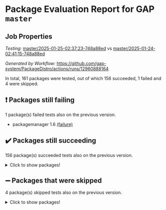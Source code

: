 # Package Evaluation Report for GAP `master`

## Job Properties

*Testing:* [master/2025-01-25-02:37:23-748a88ed](https://github.com/gap-system/PackageDistro/blob/data/reports/master/2025-01-25-02:37:23-748a88ed) vs [master/2025-01-24-02:41:15-748a88ed](https://github.com/gap-system/PackageDistro/blob/data/reports/master/2025-01-24-02:41:15-748a88ed)

*Generated by Workflow:* https://github.com/gap-system/PackageDistro/actions/runs/12960888164

In total, 161 packages were tested, out of which 156 succeeded, 1 failed and 4 were skipped.

## :exclamation: Packages still failing

1 package(s) failed tests also on the previous version.
- packagemanager 1.6 [(failure)](https://github.com/gap-system/PackageDistro/actions/runs/12960888164/job/36155582835)

## :heavy_check_mark: Packages still succeeding

156 package(s) succeeded tests also on the previous version.
<details><summary>Click to show packages!</summary>

- 4ti2interface 2024.11-01 [(success)](https://github.com/gap-system/PackageDistro/actions/runs/12960888164/job/36155566216)
- ace 5.6.2 [(success)](https://github.com/gap-system/PackageDistro/actions/runs/12960888164/job/36155568650)
- aclib 1.3.2 [(success)](https://github.com/gap-system/PackageDistro/actions/runs/12960888164/job/36155569130)
- agt 0.3.1 [(success)](https://github.com/gap-system/PackageDistro/actions/runs/12960888164/job/36155569489)
- alnuth 3.2.1 [(success)](https://github.com/gap-system/PackageDistro/actions/runs/12960888164/job/36155569749)
- anupq 3.3.1 [(success)](https://github.com/gap-system/PackageDistro/actions/runs/12960888164/job/36155570746)
- atlasrep 2.1.9 [(success)](https://github.com/gap-system/PackageDistro/actions/runs/12960888164/job/36155571890)
- autodoc 2023.06.19 [(success)](https://github.com/gap-system/PackageDistro/actions/runs/12960888164/job/36155572068)
- automata 1.16 [(success)](https://github.com/gap-system/PackageDistro/actions/runs/12960888164/job/36155572220)
- automgrp 1.3.3 [(success)](https://github.com/gap-system/PackageDistro/actions/runs/12960888164/job/36155572339)
- autpgrp 1.11 [(success)](https://github.com/gap-system/PackageDistro/actions/runs/12960888164/job/36155572462)
- cap 2025.01-01 [(success)](https://github.com/gap-system/PackageDistro/actions/runs/12960888164/job/36155572565)
- caratinterface 2.3.7 [(success)](https://github.com/gap-system/PackageDistro/actions/runs/12960888164/job/36155572712)
- cddinterface 2024.09.02 [(success)](https://github.com/gap-system/PackageDistro/actions/runs/12960888164/job/36155572858)
- circle 1.6.6 [(success)](https://github.com/gap-system/PackageDistro/actions/runs/12960888164/job/36155572981)
- classicpres 1.22 [(success)](https://github.com/gap-system/PackageDistro/actions/runs/12960888164/job/36155573105)
- cohomolo 1.6.11 [(success)](https://github.com/gap-system/PackageDistro/actions/runs/12960888164/job/36155573202)
- congruence 1.2.7 [(success)](https://github.com/gap-system/PackageDistro/actions/runs/12960888164/job/36155573332)
- corefreesub 0.6 [(success)](https://github.com/gap-system/PackageDistro/actions/runs/12960888164/job/36155573449)
- corelg 1.57 [(success)](https://github.com/gap-system/PackageDistro/actions/runs/12960888164/job/36155573581)
- crime 1.6 [(success)](https://github.com/gap-system/PackageDistro/actions/runs/12960888164/job/36155573696)
- crisp 1.4.6 [(success)](https://github.com/gap-system/PackageDistro/actions/runs/12960888164/job/36155573845)
- crypting 0.10.5 [(success)](https://github.com/gap-system/PackageDistro/actions/runs/12960888164/job/36155573982)
- cryst 4.1.27 [(success)](https://github.com/gap-system/PackageDistro/actions/runs/12960888164/job/36155574118)
- crystcat 1.1.10 [(success)](https://github.com/gap-system/PackageDistro/actions/runs/12960888164/job/36155574249)
- ctbllib 1.3.9 [(success)](https://github.com/gap-system/PackageDistro/actions/runs/12960888164/job/36155574369)
- cubefree 1.20 [(success)](https://github.com/gap-system/PackageDistro/actions/runs/12960888164/job/36155574472)
- curlinterface 2.4.0 [(success)](https://github.com/gap-system/PackageDistro/actions/runs/12960888164/job/36155574613)
- cvec 2.8.3 [(success)](https://github.com/gap-system/PackageDistro/actions/runs/12960888164/job/36155574735)
- datastructures 0.3.1 [(success)](https://github.com/gap-system/PackageDistro/actions/runs/12960888164/job/36155574883)
- deepthought 1.0.8 [(success)](https://github.com/gap-system/PackageDistro/actions/runs/12960888164/job/36155575041)
- design 1.8.2 [(success)](https://github.com/gap-system/PackageDistro/actions/runs/12960888164/job/36155575170)
- difsets 2.3.1 [(success)](https://github.com/gap-system/PackageDistro/actions/runs/12960888164/job/36155575299)
- digraphs 1.9.0 [(success)](https://github.com/gap-system/PackageDistro/actions/runs/12960888164/job/36155575418)
- edim 1.3.8 [(success)](https://github.com/gap-system/PackageDistro/actions/runs/12960888164/job/36155575547)
- example 4.4.0 [(success)](https://github.com/gap-system/PackageDistro/actions/runs/12960888164/job/36155575657)
- examplesforhomalg 2023.10-01 [(success)](https://github.com/gap-system/PackageDistro/actions/runs/12960888164/job/36155575765)
- factint 1.6.3 [(success)](https://github.com/gap-system/PackageDistro/actions/runs/12960888164/job/36155575890)
- ferret 1.0.14 [(success)](https://github.com/gap-system/PackageDistro/actions/runs/12960888164/job/36155576014)
- fga 1.5.0 [(success)](https://github.com/gap-system/PackageDistro/actions/runs/12960888164/job/36155576111)
- fining 1.5.6 [(success)](https://github.com/gap-system/PackageDistro/actions/runs/12960888164/job/36155576328)
- float 1.0.5 [(success)](https://github.com/gap-system/PackageDistro/actions/runs/12960888164/job/36155576437)
- format 1.4.4 [(success)](https://github.com/gap-system/PackageDistro/actions/runs/12960888164/job/36155576557)
- forms 1.2.12 [(success)](https://github.com/gap-system/PackageDistro/actions/runs/12960888164/job/36155576697)
- fplsa 1.2.6 [(success)](https://github.com/gap-system/PackageDistro/actions/runs/12960888164/job/36155576809)
- fr 2.4.13 [(success)](https://github.com/gap-system/PackageDistro/actions/runs/12960888164/job/36155576931)
- francy 2.0.3 [(success)](https://github.com/gap-system/PackageDistro/actions/runs/12960888164/job/36155577032)
- fwtree 1.3 [(success)](https://github.com/gap-system/PackageDistro/actions/runs/12960888164/job/36155577151)
- gapdoc 1.6.7 [(success)](https://github.com/gap-system/PackageDistro/actions/runs/12960888164/job/36155577252)
- gauss 2024.11-01 [(success)](https://github.com/gap-system/PackageDistro/actions/runs/12960888164/job/36155577347)
- gaussforhomalg 2024.08-01 [(success)](https://github.com/gap-system/PackageDistro/actions/runs/12960888164/job/36155577450)
- gbnp 1.1.0 [(success)](https://github.com/gap-system/PackageDistro/actions/runs/12960888164/job/36155577555)
- generalizedmorphismsforcap 2024.09-03 [(success)](https://github.com/gap-system/PackageDistro/actions/runs/12960888164/job/36155577658)
- genss 1.6.9 [(success)](https://github.com/gap-system/PackageDistro/actions/runs/12960888164/job/36155577747)
- gradedmodules 2024.12-01 [(success)](https://github.com/gap-system/PackageDistro/actions/runs/12960888164/job/36155577861)
- gradedringforhomalg 2024.07-01 [(success)](https://github.com/gap-system/PackageDistro/actions/runs/12960888164/job/36155577953)
- grape 4.9.2 [(success)](https://github.com/gap-system/PackageDistro/actions/runs/12960888164/job/36155578050)
- groupoids 1.76 [(success)](https://github.com/gap-system/PackageDistro/actions/runs/12960888164/job/36155578150)
- grpconst 2.6.5 [(success)](https://github.com/gap-system/PackageDistro/actions/runs/12960888164/job/36155578240)
- guarana 0.96.3 [(success)](https://github.com/gap-system/PackageDistro/actions/runs/12960888164/job/36155578351)
- guava 3.19 [(success)](https://github.com/gap-system/PackageDistro/actions/runs/12960888164/job/36155578474)
- hap 1.66 [(success)](https://github.com/gap-system/PackageDistro/actions/runs/12960888164/job/36155578591)
- hapcryst 0.1.15 [(success)](https://github.com/gap-system/PackageDistro/actions/runs/12960888164/job/36155578709)
- hecke 1.5.4 [(success)](https://github.com/gap-system/PackageDistro/actions/runs/12960888164/job/36155578807)
- help 4.0 [(success)](https://github.com/gap-system/PackageDistro/actions/runs/12960888164/job/36155578919)
- homalg 2024.01-01 [(success)](https://github.com/gap-system/PackageDistro/actions/runs/12960888164/job/36155579024)
- homalgtocas 2023.11-01 [(success)](https://github.com/gap-system/PackageDistro/actions/runs/12960888164/job/36155579171)
- idrel 2.48 [(success)](https://github.com/gap-system/PackageDistro/actions/runs/12960888164/job/36155579283)
- images 1.3.3 [(success)](https://github.com/gap-system/PackageDistro/actions/runs/12960888164/job/36155579391)
- intpic 0.4.0 [(success)](https://github.com/gap-system/PackageDistro/actions/runs/12960888164/job/36155579482)
- io 4.9.1 [(success)](https://github.com/gap-system/PackageDistro/actions/runs/12960888164/job/36155579580)
- io_forhomalg 2023.02-04 [(success)](https://github.com/gap-system/PackageDistro/actions/runs/12960888164/job/36155579661)
- irredsol 1.4.4 [(success)](https://github.com/gap-system/PackageDistro/actions/runs/12960888164/job/36155579746)
- json 2.2.2 [(success)](https://github.com/gap-system/PackageDistro/actions/runs/12960888164/job/36155579855)
- jupyterkernel 1.5.1 [(success)](https://github.com/gap-system/PackageDistro/actions/runs/12960888164/job/36155579941)
- jupyterviz 1.5.6 [(success)](https://github.com/gap-system/PackageDistro/actions/runs/12960888164/job/36155580040)
- kan 1.37 [(success)](https://github.com/gap-system/PackageDistro/actions/runs/12960888164/job/36155580139)
- kbmag 1.5.11 [(success)](https://github.com/gap-system/PackageDistro/actions/runs/12960888164/job/36155580243)
- laguna 3.9.7 [(success)](https://github.com/gap-system/PackageDistro/actions/runs/12960888164/job/36155580330)
- liealgdb 2.2.1 [(success)](https://github.com/gap-system/PackageDistro/actions/runs/12960888164/job/36155580409)
- liepring 2.9.1 [(success)](https://github.com/gap-system/PackageDistro/actions/runs/12960888164/job/36155580502)
- liering 2.4.2 [(success)](https://github.com/gap-system/PackageDistro/actions/runs/12960888164/job/36155580592)
- linearalgebraforcap 2024.10-01 [(success)](https://github.com/gap-system/PackageDistro/actions/runs/12960888164/job/36155580681)
- lins 0.9 [(success)](https://github.com/gap-system/PackageDistro/actions/runs/12960888164/job/36155580782)
- localizeringforhomalg 2023.10-01 [(success)](https://github.com/gap-system/PackageDistro/actions/runs/12960888164/job/36155580871)
- loops 3.4.4 [(success)](https://github.com/gap-system/PackageDistro/actions/runs/12960888164/job/36155580957)
- lpres 1.1.1 [(success)](https://github.com/gap-system/PackageDistro/actions/runs/12960888164/job/36155581060)
- majoranaalgebras 1.5.2 [(success)](https://github.com/gap-system/PackageDistro/actions/runs/12960888164/job/36155581152)
- mapclass 1.4.6 [(success)](https://github.com/gap-system/PackageDistro/actions/runs/12960888164/job/36155581259)
- matgrp 0.71 [(success)](https://github.com/gap-system/PackageDistro/actions/runs/12960888164/job/36155581364)
- matricesforhomalg 2024.11-02 [(success)](https://github.com/gap-system/PackageDistro/actions/runs/12960888164/job/36155581458)
- modisom 3.0.0 [(success)](https://github.com/gap-system/PackageDistro/actions/runs/12960888164/job/36155581559)
- modulepresentationsforcap 2024.09-02 [(success)](https://github.com/gap-system/PackageDistro/actions/runs/12960888164/job/36155581653)
- modules 2024.12-01 [(success)](https://github.com/gap-system/PackageDistro/actions/runs/12960888164/job/36155581754)
- monoidalcategories 2025.01-02 [(success)](https://github.com/gap-system/PackageDistro/actions/runs/12960888164/job/36155581854)
- nconvex 2024.12-01 [(success)](https://github.com/gap-system/PackageDistro/actions/runs/12960888164/job/36155581963)
- nilmat 1.4.2 [(success)](https://github.com/gap-system/PackageDistro/actions/runs/12960888164/job/36155582057)
- nock 1.5 [(success)](https://github.com/gap-system/PackageDistro/actions/runs/12960888164/job/36155582154)
- normalizinterface 1.3.7 [(success)](https://github.com/gap-system/PackageDistro/actions/runs/12960888164/job/36155582261)
- nq 2.5.11 [(success)](https://github.com/gap-system/PackageDistro/actions/runs/12960888164/job/36155582393)
- numericalsgps 1.4.0 [(success)](https://github.com/gap-system/PackageDistro/actions/runs/12960888164/job/36155582499)
- openmath 11.5.3 [(success)](https://github.com/gap-system/PackageDistro/actions/runs/12960888164/job/36155582604)
- orb 5.0.0 [(success)](https://github.com/gap-system/PackageDistro/actions/runs/12960888164/job/36155582702)
- patternclass 2.4.5 [(success)](https://github.com/gap-system/PackageDistro/actions/runs/12960888164/job/36155582960)
- permut 2.0.5 [(success)](https://github.com/gap-system/PackageDistro/actions/runs/12960888164/job/36155583062)
- polenta 1.3.10 [(success)](https://github.com/gap-system/PackageDistro/actions/runs/12960888164/job/36155583211)
- polymaking 0.8.7 [(success)](https://github.com/gap-system/PackageDistro/actions/runs/12960888164/job/36155583320)
- primgrp 3.4.4 [(success)](https://github.com/gap-system/PackageDistro/actions/runs/12960888164/job/36155583437)
- profiling 2.6.0 [(success)](https://github.com/gap-system/PackageDistro/actions/runs/12960888164/job/36155583537)
- qdistrnd 0.9.5 [(success)](https://github.com/gap-system/PackageDistro/actions/runs/12960888164/job/36155583648)
- qpa 1.35 [(success)](https://github.com/gap-system/PackageDistro/actions/runs/12960888164/job/36155583769)
- quagroup 1.8.4 [(success)](https://github.com/gap-system/PackageDistro/actions/runs/12960888164/job/36155583904)
- radiroot 2.9 [(success)](https://github.com/gap-system/PackageDistro/actions/runs/12960888164/job/36155584027)
- rcwa 4.7.1 [(success)](https://github.com/gap-system/PackageDistro/actions/runs/12960888164/job/36155584145)
- rds 1.8 [(success)](https://github.com/gap-system/PackageDistro/actions/runs/12960888164/job/36155584257)
- recog 1.4.4 [(success)](https://github.com/gap-system/PackageDistro/actions/runs/12960888164/job/36155584367)
- repndecomp 1.3.0 [(success)](https://github.com/gap-system/PackageDistro/actions/runs/12960888164/job/36155584505)
- repsn 3.1.2 [(success)](https://github.com/gap-system/PackageDistro/actions/runs/12960888164/job/36155584619)
- resclasses 4.7.3 [(success)](https://github.com/gap-system/PackageDistro/actions/runs/12960888164/job/36155584744)
- ringsforhomalg 2024.11-02 [(success)](https://github.com/gap-system/PackageDistro/actions/runs/12960888164/job/36155584859)
- sco 2023.08-01 [(success)](https://github.com/gap-system/PackageDistro/actions/runs/12960888164/job/36155584973)
- scscp 2.4.3 [(success)](https://github.com/gap-system/PackageDistro/actions/runs/12960888164/job/36155585070)
- semigroups 5.4.0 [(success)](https://github.com/gap-system/PackageDistro/actions/runs/12960888164/job/36155585200)
- sglppow 2.4 [(success)](https://github.com/gap-system/PackageDistro/actions/runs/12960888164/job/36155585340)
- sgpviz 0.999.6 [(success)](https://github.com/gap-system/PackageDistro/actions/runs/12960888164/job/36155585476)
- simpcomp 2.1.14 [(success)](https://github.com/gap-system/PackageDistro/actions/runs/12960888164/job/36155585694)
- singular 2024.06.03 [(success)](https://github.com/gap-system/PackageDistro/actions/runs/12960888164/job/36155585901)
- sl2reps 1.1 [(success)](https://github.com/gap-system/PackageDistro/actions/runs/12960888164/job/36155586028)
- sla 1.6.2 [(success)](https://github.com/gap-system/PackageDistro/actions/runs/12960888164/job/36155586207)
- smallantimagmas 0.3.0 [(success)](https://github.com/gap-system/PackageDistro/actions/runs/12960888164/job/36155586322)
- smallgrp 1.5.4 [(success)](https://github.com/gap-system/PackageDistro/actions/runs/12960888164/job/36155586462)
- smallsemi 0.7.1 [(success)](https://github.com/gap-system/PackageDistro/actions/runs/12960888164/job/36155586923)
- sonata 2.9.6 [(success)](https://github.com/gap-system/PackageDistro/actions/runs/12960888164/job/36155587065)
- sophus 1.27 [(success)](https://github.com/gap-system/PackageDistro/actions/runs/12960888164/job/36155587173)
- sotgrps 1.3 [(success)](https://github.com/gap-system/PackageDistro/actions/runs/12960888164/job/36155587282)
- spinsym 1.5.2 [(success)](https://github.com/gap-system/PackageDistro/actions/runs/12960888164/job/36155587376)
- standardff 1.0 [(success)](https://github.com/gap-system/PackageDistro/actions/runs/12960888164/job/36155587513)
- symbcompcc 1.3.2 [(success)](https://github.com/gap-system/PackageDistro/actions/runs/12960888164/job/36155587601)
- thelma 1.3 [(success)](https://github.com/gap-system/PackageDistro/actions/runs/12960888164/job/36155587709)
- tomlib 1.2.11 [(success)](https://github.com/gap-system/PackageDistro/actions/runs/12960888164/job/36155587821)
- toolsforhomalg 2024.09-01 [(success)](https://github.com/gap-system/PackageDistro/actions/runs/12960888164/job/36155587943)
- toric 1.9.6 [(success)](https://github.com/gap-system/PackageDistro/actions/runs/12960888164/job/36155588046)
- transgrp 3.6.5 [(success)](https://github.com/gap-system/PackageDistro/actions/runs/12960888164/job/36155588155)
- typeset 1.2.2 [(success)](https://github.com/gap-system/PackageDistro/actions/runs/12960888164/job/36155588252)
- ugaly 4.1.3 [(success)](https://github.com/gap-system/PackageDistro/actions/runs/12960888164/job/36155588331)
- unipot 1.6 [(success)](https://github.com/gap-system/PackageDistro/actions/runs/12960888164/job/36155588417)
- unitlib 4.2.0 [(success)](https://github.com/gap-system/PackageDistro/actions/runs/12960888164/job/36155588541)
- utils 0.85 [(success)](https://github.com/gap-system/PackageDistro/actions/runs/12960888164/job/36155588652)
- uuid 0.7 [(success)](https://github.com/gap-system/PackageDistro/actions/runs/12960888164/job/36155588771)
- walrus 0.9991 [(success)](https://github.com/gap-system/PackageDistro/actions/runs/12960888164/job/36155588885)
- wedderga 4.10.5 [(success)](https://github.com/gap-system/PackageDistro/actions/runs/12960888164/job/36155588996)
- wpe 0.8 [(success)](https://github.com/gap-system/PackageDistro/actions/runs/12960888164/job/36155589093)
- xmod 2.92 [(success)](https://github.com/gap-system/PackageDistro/actions/runs/12960888164/job/36155589186)
- xmodalg 1.23 [(success)](https://github.com/gap-system/PackageDistro/actions/runs/12960888164/job/36155589296)
- yangbaxter 0.10.6 [(success)](https://github.com/gap-system/PackageDistro/actions/runs/12960888164/job/36155589392)
- zeromqinterface 0.16 [(success)](https://github.com/gap-system/PackageDistro/actions/runs/12960888164/job/36155589500)
</details>

## :heavy_minus_sign: Packages that were skipped

4 package(s) skipped tests also on the previous version.
<details><summary>Click to show packages!</summary>

- browse 1.8.21 [(skipped)](https://github.com/gap-system/PackageDistro/actions/runs/12960888164/job/36155371360)
- itc 1.5.1 [(skipped)](https://github.com/gap-system/PackageDistro/actions/runs/12960888164/job/36155371360)
- polycyclic 2.16 [(skipped)](https://github.com/gap-system/PackageDistro/actions/runs/12960888164/job/36155371360)
- xgap 4.32 [(skipped)](https://github.com/gap-system/PackageDistro/actions/runs/12960888164/job/36155371360)
</details>

